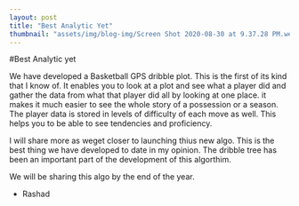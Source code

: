 ```yaml
---
layout: post
title: "Best Analytic Yet"
thumbnail: "assets/img/blog-img/Screen Shot 2020-08-30 at 9.37.28 PM.webp"
---
```


#Best Analytic yet 

We have developed a Basketball GPS dribble plot.  This is the first of its kind that I know of.  It enables you to look at a plot and see what a player did and gather the data 
from what that player did all by looking at one place.  it makes it much easier to see the whole story of a possession or a season.  The player data is stored in levels of difficulty of 
each move as well.   This helps you to be able to see tendencies and proficiency.  

I will share more as weget closer to launching thius new algo.  This is the best thing we have developed to date in my opinion.  The dribble tree has been an important 
part of the development of this algorthim.

We will be sharing this algo by the end of the year.

- Rashad
